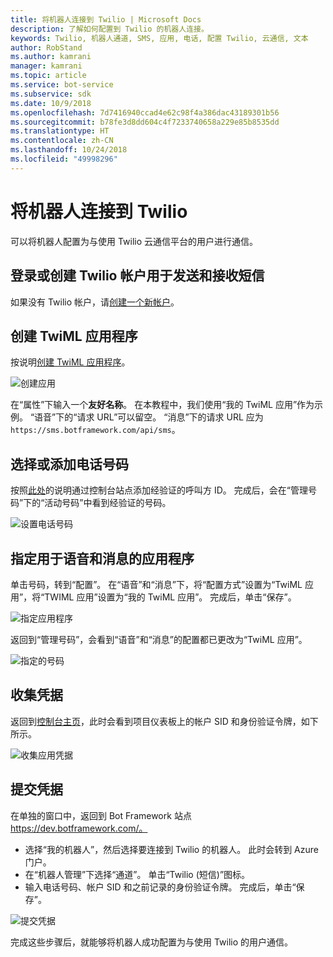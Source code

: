 ```yaml
---
title: 将机器人连接到 Twilio | Microsoft Docs
description: 了解如何配置到 Twilio 的机器人连接。
keywords: Twilio, 机器人通道, SMS, 应用, 电话, 配置 Twilio, 云通信, 文本
author: RobStand
ms.author: kamrani
manager: kamrani
ms.topic: article
ms.service: bot-service
ms.subservice: sdk
ms.date: 10/9/2018
ms.openlocfilehash: 7d7416940ccad4e62c98f4a386dac43189301b56
ms.sourcegitcommit: b78fe3d8dd604c4f7233740658a229e85b8535dd
ms.translationtype: HT
ms.contentlocale: zh-CN
ms.lasthandoff: 10/24/2018
ms.locfileid: "49998296"
---
```

# <a name="connect-a-bot-to-twilio"></a>将机器人连接到 Twilio

可以将机器人配置为与使用 Twilio 云通信平台的用户进行通信。

## <a name="log-in-to-or-create-a-twilio-account-for-sending-and-receiving-sms-messages"></a>登录或创建 Twilio 帐户用于发送和接收短信

如果没有 Twilio 帐户，请<a href="https://www.twilio.com/try-twilio" target="_blank">创建一个新帐户</a>。

## <a name="create-a-twiml-application"></a>创建 TwiML 应用程序

按说明<a href="https://support.twilio.com/hc/en-us/articles/223180928-How-Do-I-Create-a-TwiML-App-" target="_blank">创建 TwiML 应用程序</a>。

![创建应用](~/media/channels/twi-StepTwiml.png)

在“属性”下输入一个**友好名称**。 在本教程中，我们使用“我的 TwiML 应用”作为示例。 “语音”下的“请求 URL”可以留空。 “消息”下的请求 URL 应为 `https://sms.botframework.com/api/sms`。

## <a name="select-or-add-a-phone-number"></a>选择或添加电话号码

按照<a href = "https://support.twilio.com/hc/en-us/articles/223180048-Adding-a-Verified-Phone-Number-or-Caller-ID-with-Twilio" target="_blank">此处</a>的说明通过控制台站点添加经验证的呼叫方 ID。 完成后，会在“管理号码”下的“活动号码”中看到经验证的号码。

![设置电话号码](~/media/channels/twi-StepPhone.png)

## <a name="specify-application-to-use-for-voice-and-messaging"></a>指定用于语音和消息的应用程序

单击号码，转到“配置”。 在“语音”和“消息”下，将“配置方式”设置为“TwiML 应用”，将“TWIML 应用”设置为“我的 TwiML 应用”。 完成后，单击“保存”。

![指定应用程序](~/media/channels/twi-StepPhone2.png)

返回到“管理号码”，会看到“语音”和“消息”的配置都已更改为“TwiML 应用”。

![指定的号码](~/media/channels/twi-StepPhone3.png)


## <a name="gather-credentials"></a>收集凭据

返回到[控制台主页](https://www.twilio.com/console/)，此时会看到项目仪表板上的帐户 SID 和身份验证令牌，如下所示。

![收集应用凭据](~/media/channels/twi-StepAuth.png)

## <a name="submit-credentials"></a>提交凭据

在单独的窗口中，返回到 Bot Framework 站点 https://dev.botframework.com/。 

- 选择“我的机器人”，然后选择要连接到 Twilio 的机器人。 此时会转到 Azure 门户。
- 在“机器人管理”下选择“通道”。 单击“Twilio (短信)”图标。
- 输入电话号码、帐户 SID 和之前记录的身份验证令牌。 完成后，单击“保存”。

![提交凭据](~/media/channels/twi-StepSubmit.png)

完成这些步骤后，就能够将机器人成功配置为与使用 Twilio 的用户通信。